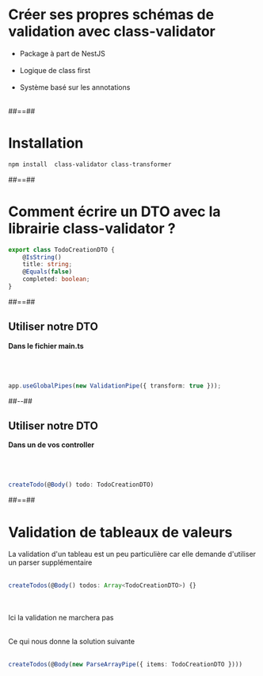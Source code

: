 # Créer ses propres schémas de validation avec class-validator

-   Package à part de NestJS <br/><br/>
-   Logique de class first <br/><br/>
-   Système basé sur les annotations <br/><br/>

##==##

<!-- .slide: class="with-code inconsolata" -->

# Installation

```bash
npm install  class-validator class-transformer
```

<!-- .element: class="big-code" -->

##==##

<!-- .slide: class="with-code inconsolata" -->

# Comment écrire un DTO avec la librairie class-validator ?

```typescript
export class TodoCreationDTO {
    @IsString()
    title: string;
    @Equals(false)
    completed: boolean;
}
```

<!-- .element: class="big-code" -->

##==##

<!-- .slide: class="two-column with-code inconsolata" -->

## Utiliser notre DTO

**Dans le fichier main.ts** <br/><br/><br/><br/>

```typescript
app.useGlobalPipes(new ValidationPipe({ transform: true }));
```

<!-- .element: class="big-code" -->

##--##

## Utiliser notre DTO

<!-- .slide: class="with-code inconsolata" -->

**Dans un de vos controller** <br/><br/><br/><br/>

```typescript
createTodo(@Body() todo: TodoCreationDTO)
```

<!-- .element: class="big-code" -->

##==##

<!-- .slide: class="with-code inconsolata" -->

# Validation de tableaux de valeurs

La validation d'un tableau est un peu particulière car elle demande d'utiliser un parser supplémentaire <br/><br/>

```typescript
createTodos(@Body() todos: Array<TodoCreationDTO>) {}
```

<!-- .element: class="big-code" -->

<br/><br/>Ici la validation ne marchera pas <br/><br/>

Ce qui nous donne la solution suivante <br/><br/>

```typescript
createTodos(@Body(new ParseArrayPipe({ items: TodoCreationDTO })))
```

<!-- .element: class="big-code" -->
